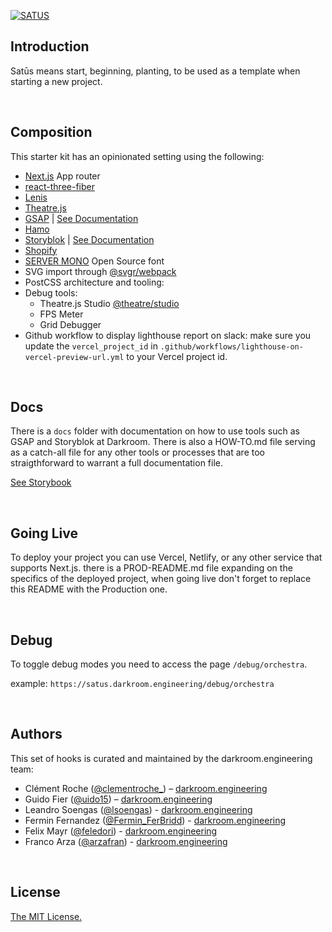 [![SATUS](https://assets.darkroom.engineering/satus/header.png)](https://github.com/darkroomengineering/satus)

## Introduction

Satūs means start, beginning, planting, to be used as a template when starting a new project.

<br/>

## Composition

This starter kit has an opinionated setting using the following:

- [Next.js](https://nextjs.org) App router
- [react-three-fiber](https://github.com/pmndrs/react-three-fiber)
- [Lenis](https://github.com/darkroomengineering/lenis)
- [Theatre.js](https://www.theatrejs.com/)
- [GSAP](https://greensock.com/gsap/) | [See Documentation](https://github.com/darkroomengineering/satus/blob/main/docs/gsap/README.md)
- [Hamo](https://github.com/darkroomengineering/hamo)
- [Storyblok](https://www.storyblok.com/) | [See Documentation](https://github.com/darkroomengineering/satus/blob/main/docs/storyblok/README.md)
- [Shopify](https://www.shopify.com/)
- [SERVER MONO](https://github.com/internet-development/www-server-mono) Open Source font
- SVG import through [@svgr/webpack](https://www.npmjs.com/package/@svgr/webpack)
- PostCSS architecture and tooling:
- Debug tools:
  - Theatre.js Studio [@theatre/studio](https://www.npmjs.com/package/@theatre/studio)
  - FPS Meter
  - Grid Debugger
- Github workflow to display lighthouse report on slack:
  make sure you update the `vercel_project_id` in `.github/workflows/lighthouse-on-vercel-preview-url.yml` to your Vercel project id.

<br/>

## Docs

There is a `docs` folder with documentation on how to use tools such as GSAP and Storyblok at Darkroom. There is also a HOW-TO.md file serving as a catch-all file for any other tools or processes that are too straigthforward to warrant a full documentation file.

[See Storybook](https://satus-storybook.vercel.app/)

<br/>

## Going Live

To deploy your project you can use Vercel, Netlify, or any other service that supports Next.js.
there is a PROD-README.md file expanding on the specifics of the deployed project, when going live don't forget to replace this README with the Production one.

<br/>

## Debug

To toggle debug modes you need to access the page `/debug/orchestra`.

example: `https://satus.darkroom.engineering/debug/orchestra`

<br/>

## Authors

This set of hooks is curated and maintained by the darkroom.engineering team:

- Clément Roche ([@clementroche\_](https://twitter.com/clementroche_)) – [darkroom.engineering](https://darkroom.engineering)
- Guido Fier ([@uido15](https://twitter.com/uido15)) – [darkroom.engineering](https://darkroom.engineering)
- Leandro Soengas ([@lsoengas](https://twitter.com/lsoengas)) - [darkroom.engineering](https://darkroom.engineering)
- Fermin Fernandez ([@Fermin_FerBridd](https://twitter.com/Fermin_FerBridd)) - [darkroom.engineering](https://darkroom.engineering)
- Felix Mayr ([@feledori](https://twitter.com/feledori)) - [darkroom.engineering](https://darkroom.engineering)
- Franco Arza ([@arzafran](https://twitter.com/arzafran)) - [darkroom.engineering](https://darkroom.engineering)

<br/>

## License

[The MIT License.](https://opensource.org/licenses/MIT)

